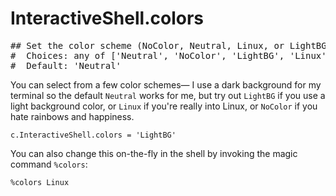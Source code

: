 # InteractiveShell.colors

<pre class="output">
## Set the color scheme (NoColor, Neutral, Linux, or LightBG).
#  Choices: any of ['Neutral', 'NoColor', 'LightBG', 'Linux'] (case-insensitive)
#  Default: 'Neutral'
</pre>

You can select from a few color schemes— I use a dark background for my terminal so the default `Neutral` works for me, but try out `LightBG` if you use a light background color, or `Linux` if you're really into Linux, or `NoColor` if you hate rainbows and happiness.

```
c.InteractiveShell.colors = 'LightBG'
```

You can also change this on-the-fly in the shell by invoking the magic command `%colors`:

```
%colors Linux
```
